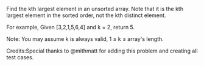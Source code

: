 Find the kth largest element in an unsorted array. Note that it is the kth largest element in the sorted order, not the kth distinct element.

For example,
Given [3,2,1,5,6,4] and k = 2, return 5.


Note: 
You may assume k is always valid, 1 &le; k &le; array's length.

Credits:Special thanks to @mithmatt for adding this problem and creating all test cases.